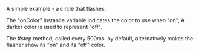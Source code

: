 A simple example - a circle that flashes.

The "onColor" instance variable indicates the color to use when "on",  A darker color is used to represent "off".

The #step method, called every 500ms. by default, alternatively makes the flasher show its "on" and its "off" color.